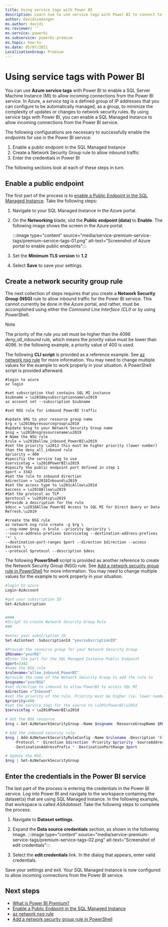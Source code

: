 ```yaml
---
title: Using service tags with Power BI
description: Learn how to use service tags with Power BI to connect to a SQL Managed Instance
author: davidiseminger
ms.author: davidi
ms.reviewer: ''
ms.service: powerbi
ms.subservice: powerbi-premium
ms.topic: how-to
ms.date: 05/07/2021
LocalizationGroup: Premium
---
```

# Using service tags with Power BI

You can use **Azure service tags** with Power BI to enable a SQL Server Machine Instance (MI) to allow incoming connections from the Power BI service. In Azure, a *service tag* is a defined group of IP addresses that you can configure to be automatically managed, as a group, to minimize the complexity of updates or changes to network security rules. By using service tags with Power BI, you can enable a SQL Managed Instance to allow incoming connections from the Power BI service.

The following configurations are necessary to successfully enable the endpoints for use in the Power BI service:

1. Enable a public endpoint in the SQL Managed Instance
2. Create a Network Security Group rule to allow inbound traffic
3. Enter the credentials in Power BI

The following sections look at each of these steps in turn.


## Enable a public endpoint

The first part of the process is to [enable a Public Endpoint in the SQL Managed Instance](/azure/azure-sql/managed-instance/public-endpoint-configure). Take the following steps:

1. Navigate to your SQL Managed Instance in the Azure portal.
2. On the **Networking** blade, slid the **Public endpoint (data)** to **Enable**. The following image shows the screen in the Azure portal.

    :::image type="content" source="media/service-premium-service-tags/premium-service-tags-01.png" alt-text="Screenshot of Azure portal to enable public endpoints":::

3. Set the **Minimum TLS version** to **1.2**
4. Select **Save** to save your settings.

## Create a network security group rule

The next collection of steps requires that you create a **Network Security Group (NSG)** rule to allow inbound traffic for the Power BI service. This cannot currently be done in the Azure portal, and rather, must be accomplished using either the *Command Line Interface (CLI)* or by using PowerShell. 

> [!NOTE]
> The priority of the rule you set must be higher than the 4096 *deny_all_inbound* rule, which means the priority value must be lower than 4096. In the following example, a priority value of 400 is used.

The following **CLI script** is provided as a reference example. See [az network nsg rule](/cli/azure/network/nsg/rule?view=azure-cli-latest) for more information. You may need to change multiple values for the example to work properly in your situation. A PowerShell script is provided afterward. 

```azurecli
#login to azure
az login
 
#set subscription that contains SQL MI instance
$subname = \u2018mysubscriptionname\u2019
az account set --subscription $subname
 
#set NSG rule for inbound PowerBI traffic

#update $RG to your resource group name
$rg = \u2018myresourcegroup\u2019
#update $nsg to your Network Security Group name
$nsg = \u2018nsgresourcename\u2019
# Name the NSG rule
$rule = \u2018allow_inbound_PowerBI\u2019
#set the priority \u2013 this must be higher priority (lower number) than the deny_all_inbound rule
$priority = 400
#specifiy the service tag to use
$servicetag = \u2018PowerBI\u2019
#specify the public endpoint port defined in step 1
$port = 3342
#set the rule to inbound direction
$direction = \u2018Inbound\u2019
#set the access type to \u201cAllow\u201d
$access = \u2018Allow\u2019
#Set the protocol as TCP
$protocol = \u2018tcp\u2019
#Provide a description for the rule
$desc = \u2018Allow PowerBI Access to SQL MI for Direct Query or Data Refresh.\u2019
 
#create the NSG rule
az network nsg rule create -g $rg \
--nsg-name $nsg -n $rule --priority $priority \
--source-address-prefixes $servicetag --destination-address-prefixes '*' \
--destination-port-ranges $port --direction $direction --access $access \
--protocol $protocol --description $desc
```

The following **PowerShell** script is provided as another reference to create the Network Security Group (NSG) rule. See [Add a network security group rule in PowerShell](/azure/service-fabric/scripts/service-fabric-powershell-add-nsg-rule) for more information. You may need to change multiple values for the example to work properly in your situation. 

```powershell
#login to azure
Login-AzAccount

#get your subscription ID
Get-AzSubscription


####
#Script to create Network Security Group Rule
###

#enter your subscription ID
Set-AzContext -SubscriptionId "yoursubscriptionID" 

#Provide the resource group for your Network Security Group
$RGname="yourRG"
#Enter the port for the SQL Managed Instance Public Endpoint
$port=3342
#name the NSG rule
$rulename="allow_inbound_PowerBI"
#provide the name of the Network Security Group to add the rule to
$nsgname="yourNSG"
#set direction to inbound to allow PowerBI to access SQL MI
$direction ="Inbound"
#set the priority of the rule. Priority must be higher (ie. lower number) than the deny_all_inbound (4096)
$priority=400
#set the service tags for the source to \u201cPowerBI\u201d
$serviceTag = \u201dPowerBI\u201d

# Get the NSG resource
$nsg = Get-AzNetworkSecurityGroup -Name $nsgname -ResourceGroupName $RGname

# Add the inbound security rule.
$nsg | Add-AzNetworkSecurityRuleConfig -Name $rulename -Description "Allow app port" -Access Allow `
    -Protocol * -Direction $direction -Priority $priority -SourceAddressPrefix $serviceTag -SourcePortRange * `
    -DestinationAddressPrefix * -DestinationPortRange $port

# Update the NSG.
$nsg | Set-AzNetworkSecurityGroup 

```

## Enter the credentials in the Power BI service

The last part of the process is entering the credentials in the Power BI service. Log into Power BI and navigate to the workspace containing the dataset(s) that are using SQL Managed Instance. In the following example, that workspace is called *ASAdataset*. Take the following steps to complete the process:

1. Navigate to **Dataset settings**.
2. Expand the **Data source credentials** section, as shown in the following image.
    :::image type="content" source="media/service-premium-service-tags/premium-service-tags-02.png" alt-text="Screenshot of edit credentials":::

3. Select the **edit credentials** link. In the dialog that appears, enter valid credentials.

Save your settings and exit. Your SQL Managed Instance is now configured to allow incoming connections from the Power BI service.


## Next steps

* [What is Power BI Premium?](service-premium-what-is.md)
* [Enable a Public Endpoint in the SQL Managed Instance](/azure/azure-sql/managed-instance/public-endpoint-configure)
* [az network nsg rule](/cli/azure/network/nsg/rule?view=azure-cli-latest)
* [Add a network security group rule in PowerShell](/azure/service-fabric/scripts/service-fabric-powershell-add-nsg-rule)






